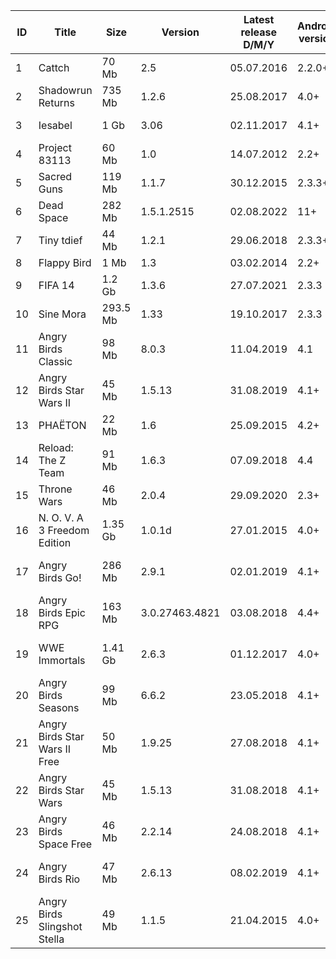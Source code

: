 <table>
<thead>
    <tr>
        <th>ID</td>
        <th>Title</td>
        <th>Size</td>
        <th>Version</td>
        <th>Latest release D/M/Y</td>
        <th>Android version</td>
        <th>Genre</td>
        <th>Developer</td>
        <th>Archive.org Link</td>
        <th>Uploaded</td>
    </tr>
</thead>
<tbody>
    <tr>
        <td>1</td>
        <td>Cattch</td>
        <td>70 Mb</td>
        <td>2.5</td>
        <td>05.07.2016</td>
        <td>2.2.0+</td>
        <td>Platformer</td>
        <td>MildMania</td>
        <td><a href="https://archive.org/details/CATTCH-apk">Cattch</a></td>
        <td>✅</td>
    </tr>
    <tr>
        <td>2</td>
        <td>Shadowrun Returns</td>
        <td>735 Mb</td>
        <td>1.2.6</td>
        <td>25.08.2017</td>
        <td>4.0+</td>
        <td>Adventure</td>
        <td>Harebrained Schemes</td>
        <td><a href="https://archive.org/details/shadowrun-returns-apk">Shadowrun Returns</a></td>
        <td>✅</td>
    </tr>
    <tr>
        <td>3</td>
        <td>Iesabel</td>
        <td>1 Gb</td>
        <td>3.06</td>
        <td>02.11.2017</td>
        <td>4.1+</td>
        <td>RPG</td>
        <td>Forever Entertaintment</td>
        <td><a href="https://archive.org/details/Iesabel">Iesabel</a></td>
        <td>✅</td>
    </tr>
    <tr>
        <td>4</td>
        <td>Project 83113</td>
        <td>60 Mb</td>
        <td>1.0</td>
        <td>14.07.2012</td>
        <td>2.2+</td>
        <td>Adventure</td>
        <td>NCSoft</td>
        <td><a href="https://archive.org/details/project-83113">Project 83113</a></td>
        <td>✅</td> 
    </tr>
    <tr>
        <td>5</td>
        <td>Sacred Guns</td>
        <td>119 Mb</td>
        <td>1.1.7</td>
        <td>30.12.2015</td>
        <td>2.3.3+</td>
        <td>Arcade</td>
        <td>Uglysoft</td>
        <td><a href="https://archive.org/details/sacred-guns">Sacred Guns</a></td>
        <td>✅</td>
    </tr>
    <tr>
        <td>6</td>
        <td>Dead Space</td>
        <td>282 Mb</td>
        <td>1.5.1.2515</td>
        <td>02.08.2022</td>
        <td>11+</td>
        <td>Action</td>
        <td>Electronic Arts</td>
        <td><a href="https://archive.org/details/dead-space-apk">Dead Space</td>
        <td>✅</td>
    </tr>
    <tr>
        <td>7</td>
        <td>Tiny tdief</td>
        <td>44 Mb</td>
        <td>1.2.1</td>
        <td>29.06.2018</td>
        <td>2.3.3+</td>
        <td>Adventure</td>
        <td>Rovio</td>
        <td><a href="https://archive.org/details/tiny-tdief-apk">Tiny tdief</td>
        <td>✅</td>
    </tr>
    <tr>
        <td>8</td>
        <td>Flappy Bird</td>
        <td>1 Mb</td>
        <td>1.3</td>
        <td>03.02.2014</td>
        <td>2.2+</td>
        <td>Arcade</td>
        <td>dotgears</td>
        <td><a href="https://archive.org/details/flappy-bird-apk-1-3">Flappy Bird</td>
        <td>✅</td>
    </tr>
    <tr>
        <td>9</td>
        <td>FIFA 14</td>
        <td>1.2 Gb</td>
        <td>1.3.6</td>
        <td>27.07.2021</td>
        <td>2.3.3</td>
        <td>Sports</td>
        <td>EA Sports</td>
        <td><a href="https://archive.org/details/fifa-14-apk">FIFA 14</td>
        <td>✅</td>
    </tr>
    <tr>
        <td>10</td>
        <td>Sine Mora</td>
        <td>293.5 Mb</td>
        <td>1.33</td>
        <td>19.10.2017</td>
        <td>2.3.3</td>
        <td>Action</td>
        <td>tdQ Nordic</td>
        <td><a href="https://archive.org/details/sine-mora-apk">Sine Mora</td>
        <td>✅</td>
    </tr>
    <tr>
        <td>11</td>
        <td>Angry Birds Classic</td>
        <td>98 Mb</td>
        <td>8.0.3</td>
        <td>11.04.2019</td>
        <td>4.1</td>
        <td>Arcade</td>
        <td>Rovio</td>
        <td><a href="https://archive.org/details/angry-birds-classic-8-0-3">Angry Birds Classic</td>
        <td>✅</td>
    </tr>
    <tr>
        <td>12</td>
        <td>Angry Birds Star Wars II</td>
        <td>45 Mb</td>
        <td>1.5.13</td>
        <td>31.08.2019</td>
        <td>4.1+</td>
        <td>Arcade</td>
        <td>Rovio</td>
        <td><a href="https://archive.org/details/angry-birds-star-wars-apk">Angry Birds Star Wars II</td>
        <td>✅</td>
    </tr>
    <tr>
        <td>13</td>
        <td>PHAËTON</td>
        <td>22 Mb</td>
        <td>1.6</td>
        <td>25.09.2015</td>
        <td>4.2+</td>
        <td>Arcade</td>
        <td>Other Ocean</td>
        <td><a href="https://archive.org/details/phaeton-apk">PHAËTON</td>
        <td>✅</td>
    </tr>
    <tr>
        <td>14</td>
        <td>Reload: The Z Team</td>
        <td>91 Mb</td>
        <td>1.6.3</td>
        <td>07.09.2018</td>
        <td>4.4</td>
        <td>Action</td>
        <td>Other Ocean</td>
        <td><a href="https://archive.org/details/reload-the-z-team">Reload: The Z Team</td>
        <td>✅</td>
    </tr>
    <tr>
        <td>15</td>
        <td>Throne Wars</td>
        <td>46 Mb</td>
        <td>2.0.4</td>
        <td>29.09.2020</td>
        <td>2.3+</td>
        <td>Strategy</td>
        <td>Flare Games</td>
        <td><a href="https://archive.org/details/throne-wars">Throne Wars</td>
        <td>✅</td>
    </tr>
    <tr>
        <td>16</td>
        <td>N. O. V. A 3 Freedom Edition</td>
        <td>1.35 Gb</td>
        <td>1.0.1d</td>
        <td>27.01.2015</td>
        <td>4.0+</td>
        <td>Action</td>
        <td>Gameloft SE</td>
        <td><a href="https://archive.org/details/n.-o.-v.-a-3">N. O. V. A 3 Freedom Edition</td>
        <td>✅</td>
    </tr>
    <tr>
        <td>17</td>
        <td>Angry Birds Go!</td>
        <td>286 Mb</td>
        <td>2.9.1</td>
        <td>02.01.2019</td>
        <td>4.1+</td>
        <td>Racing</td>
        <td>Rovio Entertainment Corporation</td>
        <td><a href="https://archive.org/details/angry-birds-go-official">Angry Birds Go!</td>
        <td>✅</td>
    </tr>
    <tr>
        <td>18</td>
        <td>Angry Birds Epic RPG</td>
        <td>163 Mb</td>
        <td>3.0.27463.4821</td>
        <td>03.08.2018</td>
        <td>4.4+</td>
        <td>Role Playing</td>
        <td>Rovio Entertainment Corporation</td>
        <td><a href="https://archive.org/details/angry-birds-epic-rpg">Angry Birds Epic RPG</td>
        <td>✅</td>
    </tr>
    <tr>
        <td>19</td>
        <td>WWE Immortals</td>
        <td>1.41 Gb</td>
        <td>2.6.3</td>
        <td>01.12.2017</td>
        <td>4.0+</td>
        <td>Action</td>
        <td>Warner Bros. International Enterprises</td>
        <td><a href="https://archive.org/details/wwe-immortals-2.6.3">WWE Immortals</td>
        <td>✅</td>
    </tr>
    <tr>
        <td>20</td>
        <td>Angry Birds Seasons</td>
        <td>99 Mb</td>
        <td>6.6.2</td>
        <td>23.05.2018</td>
        <td>4.1+</td>
        <td>Arcade</td>
        <td>Rovio Entertainment Corporation</td>
        <td><a href="https://archive.org/details/angry-birds-seasons-apk">Angry Birds Seasons</td>
        <td>✅</td>
    </tr>
    <tr>
        <td>21</td>
        <td>Angry Birds Star Wars II Free</td>
        <td>50 Mb</td>
        <td>1.9.25</td>
        <td>27.08.2018</td>
        <td>4.1+</td>
        <td>Casual</td>
        <td>Rovio Entertainment Corporation</td>
        <td><a href="https://archive.org/details/angry-birds-star-wars-II-free-apk">Angry Birds Star Wars II Free</td>
        <td>✅</td>
    </tr>
    <tr>
        <td>22</td>
        <td>Angry Birds Star Wars</td>
        <td>45 Mb</td>
        <td>1.5.13</td>
        <td>31.08.2018</td>
        <td>4.1+</td>
        <td>Arcade</td>
        <td>Rovio Entertainment Corporation</td>
        <td><a href="https://archive.org/details/angry-birds-star-wars-i-apk">Angry Birds Star Wars</td>
        <td>✅</td>
    </tr>
    <tr>
        <td>23</td>
        <td>Angry Birds Space Free</td>
        <td>46 Mb</td>
        <td>2.2.14</td>
        <td>24.08.2018</td>
        <td>4.1+</td>
        <td>Arcade</td>
        <td>Rovio Entertainment Corporation</td>
        <td><a href="https://archive.org/details/angry-birds-space-free-apk">Angry Birds Space Free</td>
        <td>✅</td>
    </tr>
    <tr>
        <td>24</td>
        <td>Angry Birds Rio</td>
        <td>47 Mb</td>
        <td>2.6.13</td>
        <td>08.02.2019</td>
        <td>4.1+</td>
        <td>Arcade</td>
        <td>Rovio Entertainment Corporation</td>
        <td><a href="https://archive.org/details/angry-birds-rio-apk">Angry Birds Rio</td>
        <td>✅</td>
    </tr>
    <tr>
        <td>25</td>
        <td>Angry Birds Slingshot Stella</td>
        <td>49 Mb</td>
        <td>1.1.5</td>
        <td>21.04.2015</td>
        <td>4.0+</td>
        <td>Arcade</td>
        <td>Rovio Entertainment Corporation</td>
        <td><a href="https://archive.org/details/angry-birds-slingshot-stella">Angry Birds Slingshot Stella</td>
        <td>✅</td>
    </tr>
</tbody>
